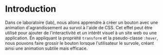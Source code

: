 # Introduction

Dans ce laboratoire (lab), nous allons apprendre à créer un bouton avec une animation d'agrandissement au survol à l'aide de CSS. Cet effet peut être utilisé pour ajouter de l'interactivité et un intérêt visuel à un site web ou une application. En appliquant la propriété `transform` et la pseudo-classe `:hover`, nous pouvons faire grossir le bouton lorsque l'utilisateur le survole, créant ainsi une animation subtile mais efficace.
